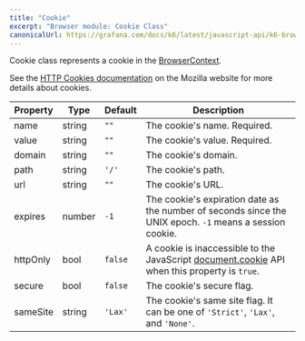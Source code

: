```yaml
---
title: "Cookie"
excerpt: "Browser module: Cookie Class"
canonicalUrl: https://grafana.com/docs/k6/latest/javascript-api/k6-browser/browsercontext/cookie/
---
```


Cookie class represents a cookie in the [BrowserContext](/javascript-api/k6-experimental/browser/browsercontext).

See the [HTTP Cookies documentation](https://developer.mozilla.org/en-US/docs/Web/HTTP/Cookies) on the Mozilla website for more details about cookies.

| Property | Type   | Default | Description                                                                                                                                                      |
| -------- | ------ | ------- | ---------------------------------------------------------------------------------------------------------------------------------------------------------------- |
| name     | string | `""`    | The cookie's name. Required.                                                                                                                                     |
| value    | string | `""`    | The cookie's value. Required.                                                                                                                                    |
| domain   | string | `""`    | The cookie's domain.                                                                                                                                             |
| path     | string | `'/'`   | The cookie's path.                                                                                                                                               |
| url      | string | `""`    | The cookie's URL.                                                                                                                                                |
| expires  | number | `-1`    | The cookie's expiration date as the number of seconds since the UNIX epoch. `-1` means a session cookie.                                                         |
| httpOnly | bool   | `false` | A cookie is inaccessible to the JavaScript [document.cookie](https://developer.mozilla.org/en-US/docs/Web/API/Document/cookie) API when this property is `true`. |
| secure   | bool   | `false` | The cookie's secure flag.                                                                                                                                        |
| sameSite | string | `'Lax'` | The cookie's same site flag. It can be one of `'Strict'`, `'Lax'`, and `'None'`.                                                                                 |